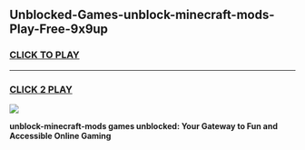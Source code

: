 
## Unblocked-Games-unblock-minecraft-mods-Play-Free-9x9up
<h3>
<a href="https://premium76.site?title=unblock-minecraft-mods&ref=20M">CLICK TO PLAY</a></h3>
<hr>

<h3>
<a href="https://premium76.site?title=unblock-minecraft-mods&ref=20M">CLICK 2 PLAY</a>
  
</h3>

<a href="https://premium76.site?title=unblock-minecraft-mods&ref=19M"><img src="https://clearcache.store/games.png"></a>


**unblock-minecraft-mods games unblocked: Your Gateway to Fun and Accessible Online Gaming**
